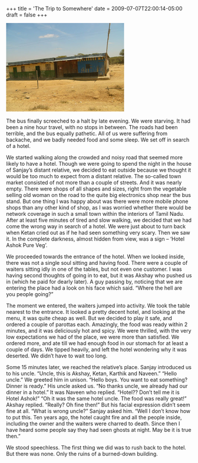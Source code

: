 +++
title = 'The Trip to Somewhere'
date = 2009-07-07T22:00:14-05:00
draft = false
+++

![village](images/trip-to-somewhere.jpg)

The bus finally screeched to a halt by late evening. We were starving. It had been a nine hour travel, with no stops in between. The roads had been terrible, and the bus equally pathetic. All of us were suffering from backache, and we badly needed food and some sleep. We set off in search of a hotel.

We started walking along the crowded and noisy road that seemed more likely to have a hotel. Though we were going to spend the night in the house of Sanjay’s distant relative, we decided to eat outside because we thought it would be too much to expect from a distant relative.
The so-called town market consisted of not more than a couple of streets. And it was nearly empty. There were shops of all shapes and sizes, right from the vegetable selling old woman on the road to the quite big electronics shop near the bus stand. But one thing I was happy about was there were more mobile phone shops than any other kind of shop, as I was worried whether there would be network coverage in such a small town within the interiors of Tamil Nadu.
After at least five minutes of tired and slow walking, we decided that we had come the wrong way in search of a hotel. We were just about to turn back when Ketan cried out as if he had seen something very scary. Then we saw it. In the complete darkness, almost hidden from view, was a sign – ‘Hotel Ashok Pure Veg’.

We proceeded towards the entrance of the hotel. When we looked inside, there was not a single soul sitting and having food. There were a couple of waiters sitting idly in one of the tables, but not even one customer. I was having second thoughts of going in to eat, but it was Akshay who pushed us in (which he paid for dearly later). A guy passing by, noticing that we are entering the place had a look on his face which said. “Where the hell are you people going?”

The moment we entered, the waiters jumped into activity. We took the table nearest to the entrance. It looked a pretty decent hotel, and looking at the menu, it was quite cheap as well. But we decided to play it safe, and ordered a couple of parottas each. Amazingly, the food was ready within 2 minutes, and it was deliciously hot and spicy. We were thrilled, with the very low expectations we had of the place, we were more than satisfied. We ordered more, and ate till we had enough food in our stomach for at least a couple of days. We tipped heavily, and left the hotel wondering why it was deserted. We didn’t have to wait too long.

Some 15 minutes later, we reached the relative’s place. Sanjay introduced us to his uncle.
“Uncle, this is Akshay, Ketan, Karthik and Naveen.”
“Hello uncle.” We greeted him in unison.
“Hello boys. You want to eat something? Dinner is ready.” His uncle asked us.
“No thanks uncle, we already had our dinner in a hotel.” It was Naveen who replied.
“Hotel?? Don’t tell me it is Hotel Ashok!”
“Oh it was the same hotel uncle. The food was really great!” Akshay replied.
“Really? Oh fine then!” But his facial expression didn’t seem fine at all.
“What is wrong uncle?” Sanjay asked him.
“Well I don’t know how to put this. Ten years ago, the hotel caught fire and all the people inside, including the owner and the waiters were charred to death. Since then I have heard some people say they had seen ghosts at night. May be it is true then.”

We stood speechless. The first thing we did was to rush back to the hotel. But there was none. Only the ruins of a burned-down building.